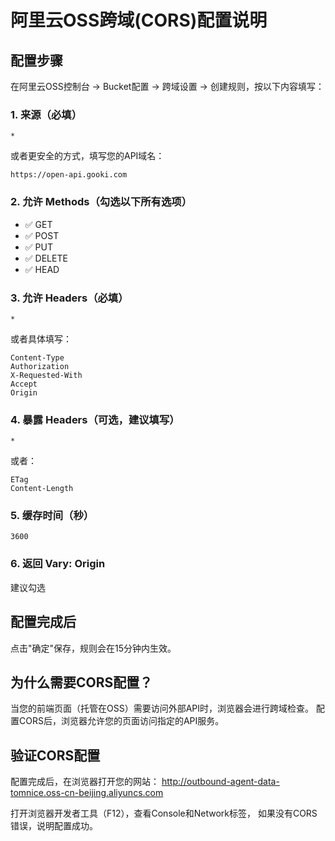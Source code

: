 # 阿里云OSS跨域(CORS)配置说明

## 配置步骤

在阿里云OSS控制台 → Bucket配置 → 跨域设置 → 创建规则，按以下内容填写：

### 1. 来源（必填）
```
*
```
或者更安全的方式，填写您的API域名：
```
https://open-api.gooki.com
```

### 2. 允许 Methods（勾选以下所有选项）
- ✅ GET
- ✅ POST
- ✅ PUT
- ✅ DELETE
- ✅ HEAD

### 3. 允许 Headers（必填）
```
*
```
或者具体填写：
```
Content-Type
Authorization
X-Requested-With
Accept
Origin
```

### 4. 暴露 Headers（可选，建议填写）
```
*
```
或者：
```
ETag
Content-Length
```

### 5. 缓存时间（秒）
```
3600
```

### 6. 返回 Vary: Origin
建议勾选

## 配置完成后

点击"确定"保存，规则会在15分钟内生效。

## 为什么需要CORS配置？

当您的前端页面（托管在OSS）需要访问外部API时，浏览器会进行跨域检查。
配置CORS后，浏览器允许您的页面访问指定的API服务。

## 验证CORS配置

配置完成后，在浏览器打开您的网站：
http://outbound-agent-data-tomnice.oss-cn-beijing.aliyuncs.com

打开浏览器开发者工具（F12），查看Console和Network标签，
如果没有CORS错误，说明配置成功。

